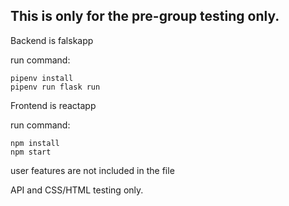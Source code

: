 ## This is only for the pre-group testing only.
Backend is falskapp

run command:
```
pipenv install
pipenv run flask run
```
Frontend is reactapp

run command:
```
npm install
npm start
```

user features are not included in the file

API and CSS/HTML testing only. 